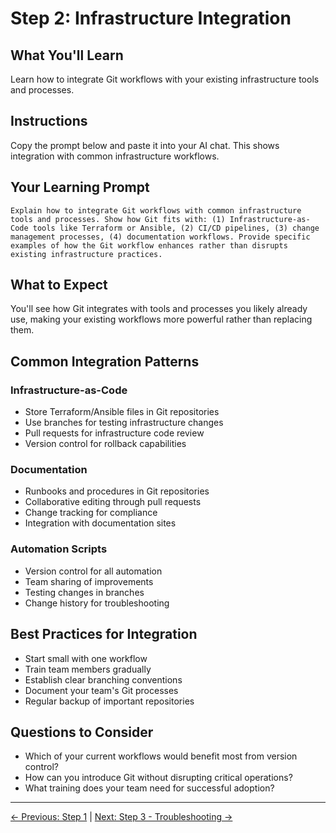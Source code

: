 # Step 2: Infrastructure Integration

## What You'll Learn
Learn how to integrate Git workflows with your existing infrastructure tools and processes.

## Instructions
Copy the prompt below and paste it into your AI chat. This shows integration with common infrastructure workflows.

## Your Learning Prompt

```
Explain how to integrate Git workflows with common infrastructure tools and processes. Show how Git fits with: (1) Infrastructure-as-Code tools like Terraform or Ansible, (2) CI/CD pipelines, (3) change management processes, (4) documentation workflows. Provide specific examples of how the Git workflow enhances rather than disrupts existing infrastructure practices.
```

## What to Expect
You'll see how Git integrates with tools and processes you likely already use, making your existing workflows more powerful rather than replacing them.

## Common Integration Patterns

### Infrastructure-as-Code
- Store Terraform/Ansible files in Git repositories
- Use branches for testing infrastructure changes
- Pull requests for infrastructure code review
- Version control for rollback capabilities

### Documentation
- Runbooks and procedures in Git repositories
- Collaborative editing through pull requests
- Change tracking for compliance
- Integration with documentation sites

### Automation Scripts
- Version control for all automation
- Team sharing of improvements
- Testing changes in branches
- Change history for troubleshooting

## Best Practices for Integration
- Start small with one workflow
- Train team members gradually
- Establish clear branching conventions
- Document your team's Git processes
- Regular backup of important repositories

## Questions to Consider
- Which of your current workflows would benefit most from version control?
- How can you introduce Git without disrupting critical operations?
- What training does your team need for successful adoption?

---
[← Previous: Step 1](./step-1-comprehensive-assessment.md) | [Next: Step 3 - Troubleshooting →](./step-3-troubleshooting.md)